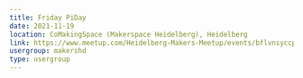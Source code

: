 ```yaml
---
title: Friday PiDay
date: 2021-11-19
location: CoMakingSpace (Makerspace Heidelberg), Heidelberg
link: https://www.meetup.com/Heidelberg-Makers-Meetup/events/bflvnsyccpbzb/
usergroup: makershd
type: usergroup
---
```

